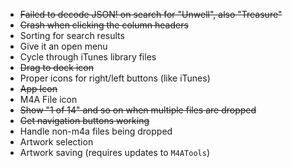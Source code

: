 - ~~Failed to decode JSON! on search for "Unwell", also "Treasure"~~
- ~~Crash when clicking the column headers~~
- Sorting for search results
- Give it an open menu
- Cycle through iTunes library files
- ~~Drag to dock icon~~
- Proper icons for right/left buttons (like iTunes)
- ~~App Icon~~
- M4A File icon
- ~~Show "1 of 14" and so on when multiple files are dropped~~
- ~~Get navigation buttons working~~
- Handle non-m4a files being dropped
- Artwork selection
- Artwork saving (requires updates to `M4ATools`)
